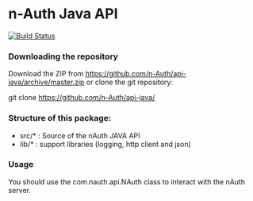 n-Auth Java API
===============
[![Build Status](https://travis-ci.org/n-Auth/api-java.svg?branch=master)](https://travis-ci.org/n-Auth/api-java)

### Downloading the repository

Download the ZIP from https://github.com/n-Auth/api-java/archive/master.zip or clone the git repository:

git clone https://github.com/n-Auth/api-java/

### Structure of this package:
* src/* : Source of the nAuth JAVA API
* lib/* : support libraries (logging, http client and json)

### Usage
You should use the com.nauth.api.NAuth class to interact with the nAuth server.

